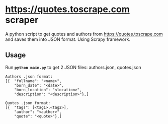 # https://quotes.toscrape.com scraper

A python script to get quotes and authors from https://quotes.toscrape.com and saves them
into JSON format. Using Scrapy framework.

## Usage
Run **`python main.py`** to get 2 JSON files: authors.json, quotes.json


```text
Authors .json format:
[{  "fullname": "<name>",
    "born_date": "<date>",
    "born_location": "<location>",
    "description": "<description>"},]

Quotes .json format:
[{  "tags": [<tag1>,<tag2>],
    "author": "<author>",
    "quote": "<quote>"},]
```